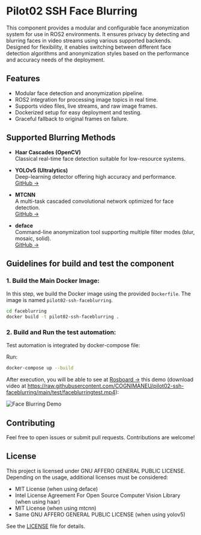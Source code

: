 # Pilot02 SSH Face Blurring

This component provides a modular and configurable face anonymization system for use in ROS2 environments. It ensures privacy by detecting and blurring faces in video streams using various supported backends. Designed for flexibility, it enables switching between different face detection algorithms and anonymization styles based on the performance and accuracy needs of the deployment.

## Features

- Modular face detection and anonymization pipeline.
- ROS2 integration for processing image topics in real time.
- Supports video files, live streams, and raw image frames.
- Dockerized setup for easy deployment and testing.
- Graceful fallback to original frames on failure.

## Supported Blurring Methods

- **Haar Cascades (OpenCV)**  
  Classical real-time face detection suitable for low-resource systems.

- **YOLOv5 (Ultralytics)**  
  Deep-learning detector offering high accuracy and performance.  
  [GitHub →](https://github.com/ultralytics/yolov5)

- **MTCNN**  
  A multi-task cascaded convolutional network optimized for face detection.  
  [GitHub →](https://github.com/ipazc/mtcnn)

- **deface**  
  Command-line anonymization tool supporting multiple filter modes (blur, mosaic, solid).  
  [GitHub →](https://github.com/ORB-HD/deface)


## Guidelines for build and test the component 

### 1. **Build the Main Docker Image:**

In this step, we build the Docker image using the provided `Dockerfile`. The image is named `pilot02-ssh-faceblurring`.

```bash
cd faceblurring
docker build -t pilot02-ssh-faceblurring .
```

### 2. **Build and Run the test automation:**

Test automation is integrated by docker-compose file:

Run: 
```bash
docker-compose up --build
```

After execution, you will be able to see at [Rosboard →](https://localhost:8888) this demo (download video at https://raw.githubusercontent.com/COGNIMANEU/pilot02-ssh-faceblurring/main/test/faceblurringtest.mp4):

![Face Blurring Demo](./test/faceblurringtest.gif)

## Contributing

Feel free to open issues or submit pull requests. Contributions are welcome!

## License

This project is licensed under GNU AFFERO GENERAL PUBLIC LICENSE. Depending on the usage, additional licenses must be considered:

- MIT License (when using deface)
- Intel License Agreement For Open Source Computer Vision Library (when using haar)
- MIT License (when using mtcnn)
- Same GNU AFFERO GENERAL PUBLIC LICENSE (when using yolov5)

See the [LICENSE](LICENSE) file for details.
